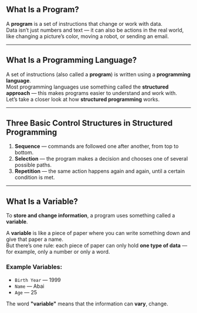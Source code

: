 ## What Is a Program?  
  
A **program** is a set of instructions that change or work with data.    
Data isn’t just numbers and text — it can also be actions in the real world, like changing a picture’s color, moving a robot, or sending an email.  
  
---  
  
## What Is a Programming Language?  
  
A set of instructions (also called a **program**) is written using a **programming language**.    
Most programming languages use something called the **structured approach** — this makes programs easier to understand and work with.    
Let’s take a closer look at how **structured programming** works.  
  
---  
  
## Three Basic Control Structures in Structured Programming  
  
1. **Sequence** — commands are followed one after another, from top to bottom.  
2. **Selection** — the program makes a decision and chooses one of several possible paths.  
3. **Repetition** — the same action happens again and again, until a certain condition is met.  
  
---  
  
## What Is a Variable?  
  
To **store and change information**, a program uses something called a **variable**.  
  
A **variable** is like a piece of paper where you can write something down and give that paper a name.    
But there’s one rule: each piece of paper can only hold **one type of data** — for example, only a number or only a word.  
  
### Example Variables:  
  
- `Birth Year` — 1999    
- `Name` — Abai
- `Age` — 25  
  
The word **"variable"** means that the information can **vary**, change.